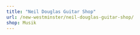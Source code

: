 ```yaml
---
title: "Neil Douglas Guitar Shop"
url: /new-westminster/neil-douglas-guitar-shop/
shop: Musik
---
```


